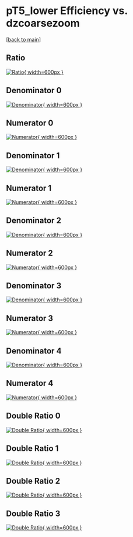 # pT5_lower Efficiency vs. dzcoarsezoom

[[back to main](./)]



## Ratio

[![Ratio](../mtv/var/pT5_lower_base_321_0_eff_dzcoarsezoom.png){ width=600px }](../mtv/var/pT5_lower_base_321_0_eff_dzcoarsezoom.pdf)

## Denominator 0

[![Denominator](../mtv/den/pT5_lower_base_321_0_eff_dzcoarsezoom_den0.png){ width=600px }](../mtv/den/pT5_lower_base_321_0_eff_dzcoarsezoom_den0.pdf)

## Numerator 0

[![Numerator](../mtv/num/pT5_lower_base_321_0_eff_dzcoarsezoom_num0.png){ width=600px }](../mtv/num/pT5_lower_base_321_0_eff_dzcoarsezoom_num0.pdf)

## Denominator 1

[![Denominator](../mtv/den/pT5_lower_base_321_0_eff_dzcoarsezoom_den1.png){ width=600px }](../mtv/den/pT5_lower_base_321_0_eff_dzcoarsezoom_den1.pdf)

## Numerator 1

[![Numerator](../mtv/num/pT5_lower_base_321_0_eff_dzcoarsezoom_num1.png){ width=600px }](../mtv/num/pT5_lower_base_321_0_eff_dzcoarsezoom_num1.pdf)

## Denominator 2

[![Denominator](../mtv/den/pT5_lower_base_321_0_eff_dzcoarsezoom_den2.png){ width=600px }](../mtv/den/pT5_lower_base_321_0_eff_dzcoarsezoom_den2.pdf)

## Numerator 2

[![Numerator](../mtv/num/pT5_lower_base_321_0_eff_dzcoarsezoom_num2.png){ width=600px }](../mtv/num/pT5_lower_base_321_0_eff_dzcoarsezoom_num2.pdf)

## Denominator 3

[![Denominator](../mtv/den/pT5_lower_base_321_0_eff_dzcoarsezoom_den3.png){ width=600px }](../mtv/den/pT5_lower_base_321_0_eff_dzcoarsezoom_den3.pdf)

## Numerator 3

[![Numerator](../mtv/num/pT5_lower_base_321_0_eff_dzcoarsezoom_num3.png){ width=600px }](../mtv/num/pT5_lower_base_321_0_eff_dzcoarsezoom_num3.pdf)

## Denominator 4

[![Denominator](../mtv/den/pT5_lower_base_321_0_eff_dzcoarsezoom_den4.png){ width=600px }](../mtv/den/pT5_lower_base_321_0_eff_dzcoarsezoom_den4.pdf)

## Numerator 4

[![Numerator](../mtv/num/pT5_lower_base_321_0_eff_dzcoarsezoom_num4.png){ width=600px }](../mtv/num/pT5_lower_base_321_0_eff_dzcoarsezoom_num4.pdf)

## Double Ratio 0

[![Double Ratio](../mtv/ratio/pT5_lower_base_321_0_eff_dzcoarsezoom_ratio0.png){ width=600px }](../mtv/ratio/pT5_lower_base_321_0_eff_dzcoarsezoom_ratio0.pdf)

## Double Ratio 1

[![Double Ratio](../mtv/ratio/pT5_lower_base_321_0_eff_dzcoarsezoom_ratio1.png){ width=600px }](../mtv/ratio/pT5_lower_base_321_0_eff_dzcoarsezoom_ratio1.pdf)

## Double Ratio 2

[![Double Ratio](../mtv/ratio/pT5_lower_base_321_0_eff_dzcoarsezoom_ratio2.png){ width=600px }](../mtv/ratio/pT5_lower_base_321_0_eff_dzcoarsezoom_ratio2.pdf)

## Double Ratio 3

[![Double Ratio](../mtv/ratio/pT5_lower_base_321_0_eff_dzcoarsezoom_ratio3.png){ width=600px }](../mtv/ratio/pT5_lower_base_321_0_eff_dzcoarsezoom_ratio3.pdf)


